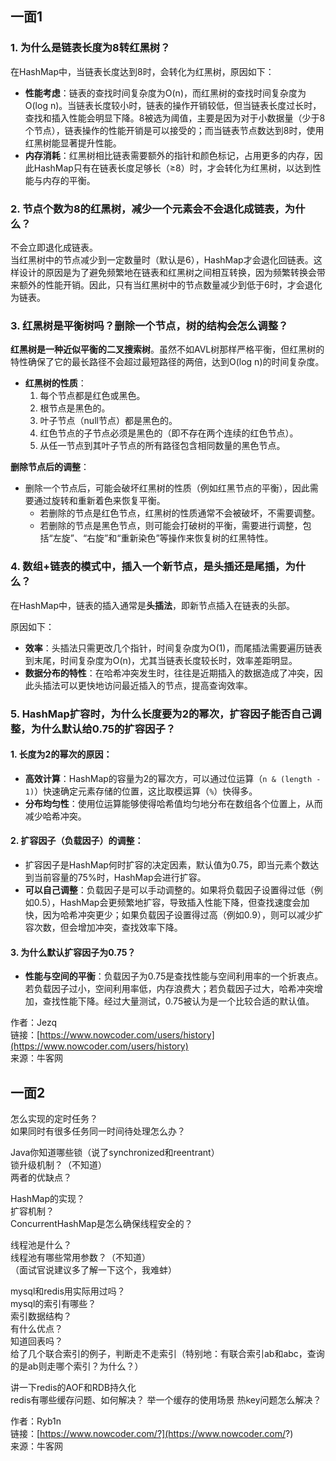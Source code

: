 

## 一面1
### 1. 为什么是链表长度为8转红黑树？

在HashMap中，当链表长度达到8时，会转化为红黑树，原因如下：
- **性能考虑**：链表的查找时间复杂度为O(n)，而红黑树的查找时间复杂度为O(log n)。当链表长度较小时，链表的操作开销较低，但当链表长度过长时，查找和插入性能会明显下降。8被选为阈值，主要是因为对于小数据量（少于8个节点），链表操作的性能开销是可以接受的；而当链表节点数达到8时，使用红黑树能显著提升性能。
- **内存消耗**：红黑树相比链表需要额外的指针和颜色标记，占用更多的内存，因此HashMap只有在链表长度足够长（≥8）时，才会转化为红黑树，以达到性能与内存的平衡。

### 2. 节点个数为8的红黑树，减少一个元素会不会退化成链表，为什么？

不会立即退化成链表。  
当红黑树中的节点减少到一定数量时（默认是6），HashMap才会退化回链表。这样设计的原因是为了避免频繁地在链表和红黑树之间相互转换，因为频繁转换会带来额外的性能开销。因此，只有当红黑树中的节点数量减少到低于6时，才会退化为链表。

### 3. 红黑树是平衡树吗？删除一个节点，树的结构会怎么调整？

**红黑树是一种近似平衡的二叉搜索树**。虽然不如AVL树那样严格平衡，但红黑树的特性确保了它的最长路径不会超过最短路径的两倍，达到O(log n)的时间复杂度。

- **红黑树的性质**：
  1. 每个节点都是红色或黑色。
  2. 根节点是黑色的。
  3. 叶子节点（null节点）都是黑色的。
  4. 红色节点的子节点必须是黑色的（即不存在两个连续的红色节点）。
  5. 从任一节点到其叶子节点的所有路径包含相同数量的黑色节点。

**删除节点后的调整**：
- 删除一个节点后，可能会破坏红黑树的性质（例如红黑节点的平衡），因此需要通过旋转和重新着色来恢复平衡。
  - 若删除的节点是红色节点，红黑树的性质通常不会被破坏，不需要调整。
  - 若删除的节点是黑色节点，则可能会打破树的平衡，需要进行调整，包括“左旋”、“右旋”和“重新染色”等操作来恢复树的红黑特性。

### 4. 数组+链表的模式中，插入一个新节点，是头插还是尾插，为什么？

在HashMap中，链表的插入通常是**头插法**，即新节点插入在链表的头部。

原因如下：
- **效率**：头插法只需更改几个指针，时间复杂度为O(1)，而尾插法需要遍历链表到末尾，时间复杂度为O(n)，尤其当链表长度较长时，效率差距明显。
- **数据分布的特性**：在哈希冲突发生时，往往是近期插入的数据造成了冲突，因此头插法可以更快地访问最近插入的节点，提高查询效率。

### 5. HashMap扩容时，为什么长度要为2的幂次，扩容因子能否自己调整，为什么默认给0.75的扩容因子？

#### 1. 长度为2的幂次的原因：
- **高效计算**：HashMap的容量为2的幂次方，可以通过位运算（`n & (length - 1)`）快速确定元素存储的位置，这比取模运算（`%`）快得多。
- **分布均匀性**：使用位运算能够使得哈希值均匀地分布在数组各个位置上，从而减少哈希冲突。

#### 2. 扩容因子（负载因子）的调整：
- 扩容因子是HashMap何时扩容的决定因素，默认值为0.75，即当元素个数达到当前容量的75%时，HashMap会进行扩容。
- **可以自己调整**：负载因子是可以手动调整的。如果将负载因子设置得过低（例如0.5），HashMap会更频繁地扩容，导致插入性能下降，但查找速度会加快，因为哈希冲突更少；如果负载因子设置得过高（例如0.9），则可以减少扩容次数，但会增加冲突，查找效率下降。

#### 3. 为什么默认扩容因子为0.75？
- **性能与空间的平衡**：负载因子为0.75是查找性能与空间利用率的一个折衷点。若负载因子过小，空间利用率低，内存浪费大；若负载因子过大，哈希冲突增加，查找性能下降。经过大量测试，0.75被认为是一个比较合适的默认值。  
  
作者：Jezq  
链接：[https://www.nowcoder.com/users/history](https://www.nowcoder.com/users/history)  
来源：牛客网

## 一面2

怎么实现的定时任务？  
如果同时有很多任务同一时间待处理怎么办？  
  
Java你知道哪些锁（说了synchronized和reentrant）  
锁升级机制？（不知道）  
两者的优缺点？  
  
HashMap的实现？  
扩容机制？  
ConcurrentHashMap是怎么确保线程安全的？  
  
线程池是什么？  
线程池有哪些常用参数？（不知道）  
（面试官说建议多了解一下这个，我难蚌）  
  
mysql和redis用实际用过吗？  
mysql的索引有哪些？  
索引数据结构？  
有什么优点？  
知道回表吗？  
给了几个联合索引的例子，判断走不走索引（特别地：有联合索引ab和abc，查询的是ab则走哪个索引？为什么？）  
  
讲一下redis的AOF和RDB持久化  
redis有哪些缓存问题、如何解决？
举一个缓存的使用场景
热key问题怎么解决？
  
  
作者：Ryb1n  
链接：[https://www.nowcoder.com/?](https://www.nowcoder.com/?)  
来源：牛客网